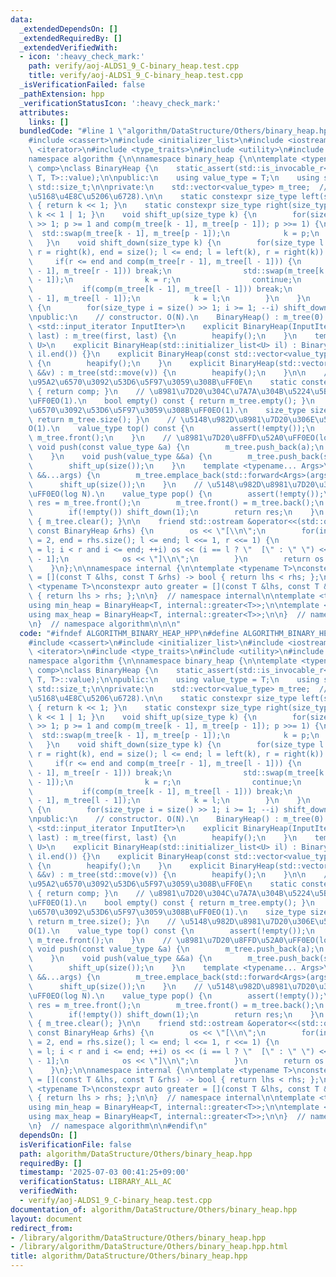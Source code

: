 ```yaml
---
data:
  _extendedDependsOn: []
  _extendedRequiredBy: []
  _extendedVerifiedWith:
  - icon: ':heavy_check_mark:'
    path: verify/aoj-ALDS1_9_C-binary_heap.test.cpp
    title: verify/aoj-ALDS1_9_C-binary_heap.test.cpp
  _isVerificationFailed: false
  _pathExtension: hpp
  _verificationStatusIcon: ':heavy_check_mark:'
  attributes:
    links: []
  bundledCode: "#line 1 \"algorithm/DataStructure/Others/binary_heap.hpp\"\n\n\n\n\
    #include <cassert>\n#include <initializer_list>\n#include <iostream>\n#include\
    \ <iterator>\n#include <type_traits>\n#include <utility>\n#include <vector>\n\n\
    namespace algorithm {\n\nnamespace binary_heap {\n\ntemplate <typename T, auto\
    \ comp>\nclass BinaryHeap {\n    static_assert(std::is_invocable_r<bool, decltype(comp),\
    \ T, T>::value);\n\npublic:\n    using value_type = T;\n    using size_type =\
    \ std::size_t;\n\nprivate:\n    std::vector<value_type> m_tree;  // m_tree[]:=(\u5B8C\
    \u5168\u4E8C\u5206\u6728).\n\n    static constexpr size_type left(size_type k)\
    \ { return k << 1; }\n    static constexpr size_type right(size_type k) { return\
    \ k << 1 | 1; }\n    void shift_up(size_type k) {\n        for(size_type p = k\
    \ >> 1; p >= 1 and comp(m_tree[k - 1], m_tree[p - 1]); p >>= 1) {\n          \
    \  std::swap(m_tree[k - 1], m_tree[p - 1]);\n            k = p;\n        }\n \
    \   }\n    void shift_down(size_type k) {\n        for(size_type l = left(k),\
    \ r = right(k), end = size(); l <= end; l = left(k), r = right(k)) {\n       \
    \     if(r <= end and comp(m_tree[r - 1], m_tree[l - 1])) {\n                if(comp(m_tree[k\
    \ - 1], m_tree[r - 1])) break;\n                std::swap(m_tree[k - 1], m_tree[r\
    \ - 1]);\n                k = r;\n                continue;\n            }\n \
    \           if(comp(m_tree[k - 1], m_tree[l - 1])) break;\n            std::swap(m_tree[k\
    \ - 1], m_tree[l - 1]);\n            k = l;\n        }\n    }\n    void heapify()\
    \ {\n        for(size_type i = size() >> 1; i >= 1; --i) shift_down(i);\n    }\n\
    \npublic:\n    // constructor. O(N).\n    BinaryHeap() : m_tree(0) {}\n    template\
    \ <std::input_iterator InputIter>\n    explicit BinaryHeap(InputIter first, InputIter\
    \ last) : m_tree(first, last) {\n        heapify();\n    }\n    template <typename\
    \ U>\n    explicit BinaryHeap(std::initializer_list<U> il) : BinaryHeap(il.begin(),\
    \ il.end()) {}\n    explicit BinaryHeap(const std::vector<value_type> &v) : m_tree(v)\
    \ {\n        heapify();\n    }\n    explicit BinaryHeap(std::vector<value_type>\
    \ &&v) : m_tree(std::move(v)) {\n        heapify();\n    }\n\n    // \u6BD4\u8F03\
    \u95A2\u6570\u3092\u53D6\u5F97\u3059\u308B\uFF0E\n    static constexpr auto compare()\
    \ { return comp; }\n    // \u8981\u7D20\u304C\u7A7A\u304B\u5224\u5B9A\u3059\u308B\
    \uFF0EO(1).\n    bool empty() const { return m_tree.empty(); }\n    // \u8981\u7D20\
    \u6570\u3092\u53D6\u5F97\u3059\u308B\uFF0EO(1).\n    size_type size() const {\
    \ return m_tree.size(); }\n    // \u5148\u982D\u8981\u7D20\u306E\u53C2\u7167\uFF0E\
    O(1).\n    value_type top() const {\n        assert(!empty());\n        return\
    \ m_tree.front();\n    }\n    // \u8981\u7D20\u8FFD\u52A0\uFF0EO(log N).\n   \
    \ void push(const value_type &a) {\n        m_tree.push_back(a);\n        shift_up(size());\n\
    \    }\n    void push(value_type &&a) {\n        m_tree.push_back(std::move(a));\n\
    \        shift_up(size());\n    }\n    template <typename... Args>\n    void emplace(Args\
    \ &&...args) {\n        m_tree.emplace_back(std::forward<Args>(args)...);\n  \
    \      shift_up(size());\n    }\n    // \u5148\u982D\u8981\u7D20\u306E\u524A\u9664\
    \uFF0EO(log N).\n    value_type pop() {\n        assert(!empty());\n        value_type\
    \ res = m_tree.front();\n        m_tree.front() = m_tree.back();\n        m_tree.pop_back();\n\
    \        if(!empty()) shift_down(1);\n        return res;\n    }\n    void reset()\
    \ { m_tree.clear(); }\n\n    friend std::ostream &operator<<(std::ostream &os,\
    \ const BinaryHeap &rhs) {\n        os << \"[\\n\";\n        for(int l = 1, r\
    \ = 2, end = rhs.size(); l <= end; l <<= 1, r <<= 1) {\n            for(int i\
    \ = l; i < r and i <= end; ++i) os << (i == l ? \"  [\" : \" \") << rhs.m_tree[i\
    \ - 1];\n            os << \"]\\n\";\n        }\n        return os << \"]\";\n\
    \    }\n};\n\nnamespace internal {\n\ntemplate <typename T>\nconstexpr auto less\
    \ = [](const T &lhs, const T &rhs) -> bool { return lhs < rhs; };\n\ntemplate\
    \ <typename T>\nconstexpr auto greater = [](const T &lhs, const T &rhs) -> bool\
    \ { return lhs > rhs; };\n\n}  // namespace internal\n\ntemplate <typename T>\n\
    using min_heap = BinaryHeap<T, internal::greater<T>>;\n\ntemplate <typename T>\n\
    using max_heap = BinaryHeap<T, internal::greater<T>>;\n\n}  // namespace binary_heap\n\
    \n}  // namespace algorithm\n\n\n"
  code: "#ifndef ALGORITHM_BINARY_HEAP_HPP\n#define ALGORITHM_BINARY_HEAP_HPP 1\n\n\
    #include <cassert>\n#include <initializer_list>\n#include <iostream>\n#include\
    \ <iterator>\n#include <type_traits>\n#include <utility>\n#include <vector>\n\n\
    namespace algorithm {\n\nnamespace binary_heap {\n\ntemplate <typename T, auto\
    \ comp>\nclass BinaryHeap {\n    static_assert(std::is_invocable_r<bool, decltype(comp),\
    \ T, T>::value);\n\npublic:\n    using value_type = T;\n    using size_type =\
    \ std::size_t;\n\nprivate:\n    std::vector<value_type> m_tree;  // m_tree[]:=(\u5B8C\
    \u5168\u4E8C\u5206\u6728).\n\n    static constexpr size_type left(size_type k)\
    \ { return k << 1; }\n    static constexpr size_type right(size_type k) { return\
    \ k << 1 | 1; }\n    void shift_up(size_type k) {\n        for(size_type p = k\
    \ >> 1; p >= 1 and comp(m_tree[k - 1], m_tree[p - 1]); p >>= 1) {\n          \
    \  std::swap(m_tree[k - 1], m_tree[p - 1]);\n            k = p;\n        }\n \
    \   }\n    void shift_down(size_type k) {\n        for(size_type l = left(k),\
    \ r = right(k), end = size(); l <= end; l = left(k), r = right(k)) {\n       \
    \     if(r <= end and comp(m_tree[r - 1], m_tree[l - 1])) {\n                if(comp(m_tree[k\
    \ - 1], m_tree[r - 1])) break;\n                std::swap(m_tree[k - 1], m_tree[r\
    \ - 1]);\n                k = r;\n                continue;\n            }\n \
    \           if(comp(m_tree[k - 1], m_tree[l - 1])) break;\n            std::swap(m_tree[k\
    \ - 1], m_tree[l - 1]);\n            k = l;\n        }\n    }\n    void heapify()\
    \ {\n        for(size_type i = size() >> 1; i >= 1; --i) shift_down(i);\n    }\n\
    \npublic:\n    // constructor. O(N).\n    BinaryHeap() : m_tree(0) {}\n    template\
    \ <std::input_iterator InputIter>\n    explicit BinaryHeap(InputIter first, InputIter\
    \ last) : m_tree(first, last) {\n        heapify();\n    }\n    template <typename\
    \ U>\n    explicit BinaryHeap(std::initializer_list<U> il) : BinaryHeap(il.begin(),\
    \ il.end()) {}\n    explicit BinaryHeap(const std::vector<value_type> &v) : m_tree(v)\
    \ {\n        heapify();\n    }\n    explicit BinaryHeap(std::vector<value_type>\
    \ &&v) : m_tree(std::move(v)) {\n        heapify();\n    }\n\n    // \u6BD4\u8F03\
    \u95A2\u6570\u3092\u53D6\u5F97\u3059\u308B\uFF0E\n    static constexpr auto compare()\
    \ { return comp; }\n    // \u8981\u7D20\u304C\u7A7A\u304B\u5224\u5B9A\u3059\u308B\
    \uFF0EO(1).\n    bool empty() const { return m_tree.empty(); }\n    // \u8981\u7D20\
    \u6570\u3092\u53D6\u5F97\u3059\u308B\uFF0EO(1).\n    size_type size() const {\
    \ return m_tree.size(); }\n    // \u5148\u982D\u8981\u7D20\u306E\u53C2\u7167\uFF0E\
    O(1).\n    value_type top() const {\n        assert(!empty());\n        return\
    \ m_tree.front();\n    }\n    // \u8981\u7D20\u8FFD\u52A0\uFF0EO(log N).\n   \
    \ void push(const value_type &a) {\n        m_tree.push_back(a);\n        shift_up(size());\n\
    \    }\n    void push(value_type &&a) {\n        m_tree.push_back(std::move(a));\n\
    \        shift_up(size());\n    }\n    template <typename... Args>\n    void emplace(Args\
    \ &&...args) {\n        m_tree.emplace_back(std::forward<Args>(args)...);\n  \
    \      shift_up(size());\n    }\n    // \u5148\u982D\u8981\u7D20\u306E\u524A\u9664\
    \uFF0EO(log N).\n    value_type pop() {\n        assert(!empty());\n        value_type\
    \ res = m_tree.front();\n        m_tree.front() = m_tree.back();\n        m_tree.pop_back();\n\
    \        if(!empty()) shift_down(1);\n        return res;\n    }\n    void reset()\
    \ { m_tree.clear(); }\n\n    friend std::ostream &operator<<(std::ostream &os,\
    \ const BinaryHeap &rhs) {\n        os << \"[\\n\";\n        for(int l = 1, r\
    \ = 2, end = rhs.size(); l <= end; l <<= 1, r <<= 1) {\n            for(int i\
    \ = l; i < r and i <= end; ++i) os << (i == l ? \"  [\" : \" \") << rhs.m_tree[i\
    \ - 1];\n            os << \"]\\n\";\n        }\n        return os << \"]\";\n\
    \    }\n};\n\nnamespace internal {\n\ntemplate <typename T>\nconstexpr auto less\
    \ = [](const T &lhs, const T &rhs) -> bool { return lhs < rhs; };\n\ntemplate\
    \ <typename T>\nconstexpr auto greater = [](const T &lhs, const T &rhs) -> bool\
    \ { return lhs > rhs; };\n\n}  // namespace internal\n\ntemplate <typename T>\n\
    using min_heap = BinaryHeap<T, internal::greater<T>>;\n\ntemplate <typename T>\n\
    using max_heap = BinaryHeap<T, internal::greater<T>>;\n\n}  // namespace binary_heap\n\
    \n}  // namespace algorithm\n\n#endif\n"
  dependsOn: []
  isVerificationFile: false
  path: algorithm/DataStructure/Others/binary_heap.hpp
  requiredBy: []
  timestamp: '2025-07-03 00:41:25+09:00'
  verificationStatus: LIBRARY_ALL_AC
  verifiedWith:
  - verify/aoj-ALDS1_9_C-binary_heap.test.cpp
documentation_of: algorithm/DataStructure/Others/binary_heap.hpp
layout: document
redirect_from:
- /library/algorithm/DataStructure/Others/binary_heap.hpp
- /library/algorithm/DataStructure/Others/binary_heap.hpp.html
title: algorithm/DataStructure/Others/binary_heap.hpp
---
```

